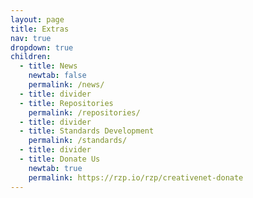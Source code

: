 ```yaml
---
layout: page
title: Extras
nav: true
dropdown: true
children:
  - title: News
    newtab: false
    permalink: /news/
  - title: divider
  - title: Repositories
    permalink: /repositories/
  - title: divider
  - title: Standards Development
    permalink: /standards/
  - title: divider
  - title: Donate Us
    newtab: true
    permalink: https://rzp.io/rzp/creativenet-donate
---
```


